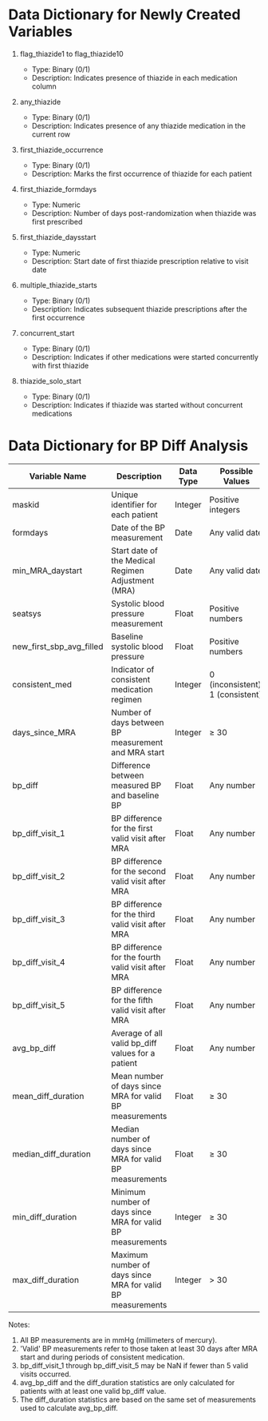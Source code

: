 # Data Dictionary for Newly Created Variables

1. flag_thiazide1 to flag_thiazide10
   - Type: Binary (0/1)
   - Description: Indicates presence of thiazide in each medication column

2. any_thiazide
   - Type: Binary (0/1)
   - Description: Indicates presence of any thiazide medication in the current row

3. first_thiazide_occurrence
   - Type: Binary (0/1)
   - Description: Marks the first occurrence of thiazide for each patient

4. first_thiazide_formdays
   - Type: Numeric
   - Description: Number of days post-randomization when thiazide was first prescribed

5. first_thiazide_daysstart
   - Type: Numeric
   - Description: Start date of first thiazide prescription relative to visit date

6. multiple_thiazide_starts
   - Type: Binary (0/1)
   - Description: Indicates subsequent thiazide prescriptions after the first occurrence

7. concurrent_start
   - Type: Binary (0/1)
   - Description: Indicates if other medications were started concurrently with first thiazide

8. thiazide_solo_start
   - Type: Binary (0/1)
   - Description: Indicates if thiazide was started without concurrent medications

# Data Dictionary for BP Diff Analysis

| Variable Name | Description | Data Type | Possible Values |
|---------------|-------------|-----------|-----------------|
| maskid | Unique identifier for each patient | Integer | Positive integers |
| formdays | Date of the BP measurement | Date | Any valid date |
| min_MRA_daystart | Start date of the Medical Regimen Adjustment (MRA) | Date | Any valid date |
| seatsys | Systolic blood pressure measurement | Float | Positive numbers |
| new_first_sbp_avg_filled | Baseline systolic blood pressure | Float | Positive numbers |
| consistent_med | Indicator of consistent medication regimen | Integer | 0 (inconsistent), 1 (consistent) |
| days_since_MRA | Number of days between BP measurement and MRA start | Integer | ≥ 30 |
| bp_diff | Difference between measured BP and baseline BP | Float | Any number |
| bp_diff_visit_1 | BP difference for the first valid visit after MRA | Float | Any number |
| bp_diff_visit_2 | BP difference for the second valid visit after MRA | Float | Any number |
| bp_diff_visit_3 | BP difference for the third valid visit after MRA | Float | Any number |
| bp_diff_visit_4 | BP difference for the fourth valid visit after MRA | Float | Any number |
| bp_diff_visit_5 | BP difference for the fifth valid visit after MRA | Float | Any number |
| avg_bp_diff | Average of all valid bp_diff values for a patient | Float | Any number |
| mean_diff_duration | Mean number of days since MRA for valid BP measurements | Float | ≥ 30 |
| median_diff_duration | Median number of days since MRA for valid BP measurements | Float | ≥ 30 |
| min_diff_duration | Minimum number of days since MRA for valid BP measurements | Integer | ≥ 30 |
| max_diff_duration | Maximum number of days since MRA for valid BP measurements | Integer | > 30 |

Notes:
1. All BP measurements are in mmHg (millimeters of mercury).
2. 'Valid' BP measurements refer to those taken at least 30 days after MRA start and during periods of consistent medication.
3. bp_diff_visit_1 through bp_diff_visit_5 may be NaN if fewer than 5 valid visits occurred.
4. avg_bp_diff and the diff_duration statistics are only calculated for patients with at least one valid bp_diff value.
5. The diff_duration statistics are based on the same set of measurements used to calculate avg_bp_diff.

